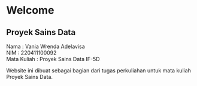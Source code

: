 # Welcome 
## Proyek Sains Data

Nama        : Vania Wrenda Adelavisa  
NIM         : 220411100092  
Mata Kuliah : Proyek Sains Data IF-5D  

Website ini dibuat sebagai bagian dari tugas perkuliahan untuk mata kuliah Proyek Sains Data.

<!-- This is a small sample book to give you a feel for how book content is
structured.
It shows off a few of the major file types, as well as some sample content.
It does not go in-depth into any particular topic - check out [the Jupyter Book documentation](https://jupyterbook.org) for more information.

Check out the content pages bundled with this sample book to see more.

```{tableofcontents}
``` -->
